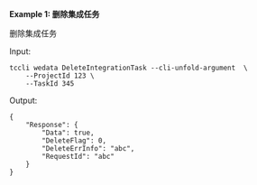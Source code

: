 **Example 1: 删除集成任务**

删除集成任务

Input: 

```
tccli wedata DeleteIntegrationTask --cli-unfold-argument  \
    --ProjectId 123 \
    --TaskId 345
```

Output: 
```
{
    "Response": {
        "Data": true,
        "DeleteFlag": 0,
        "DeleteErrInfo": "abc",
        "RequestId": "abc"
    }
}
```

